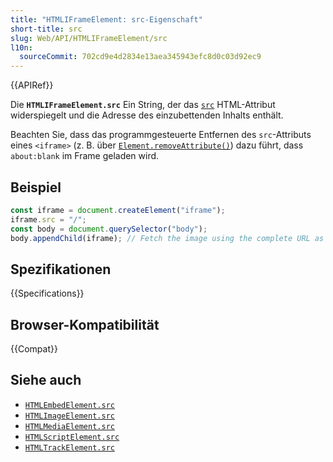 ```yaml
---
title: "HTMLIFrameElement: src-Eigenschaft"
short-title: src
slug: Web/API/HTMLIFrameElement/src
l10n:
  sourceCommit: 702cd9e4d2834e13aea345943efc8d0c03d92ec9
---
```


{{APIRef}}

Die **`HTMLIFrameElement.src`**
Ein String, der das [`src`](/de/docs/Web/HTML/Element/iframe#src) HTML-Attribut widerspiegelt und die Adresse des einzubettenden Inhalts enthält.

Beachten Sie, dass das programmgesteuerte Entfernen des `src`-Attributs eines `<iframe>` (z. B. über [`Element.removeAttribute()`](/de/docs/Web/API/Element/removeAttribute)) dazu führt, dass `about:blank` im Frame geladen wird.

## Beispiel

```js
const iframe = document.createElement("iframe");
iframe.src = "/";
const body = document.querySelector("body");
body.appendChild(iframe); // Fetch the image using the complete URL as the referrer
```

## Spezifikationen

{{Specifications}}

## Browser-Kompatibilität

{{Compat}}

## Siehe auch

- [`HTMLEmbedElement.src`](/de/docs/Web/API/HTMLEmbedElement/src)
- [`HTMLImageElement.src`](/de/docs/Web/API/HTMLImageElement/src)
- [`HTMLMediaElement.src`](/de/docs/Web/API/HTMLMediaElement/src)
- [`HTMLScriptElement.src`](/de/docs/Web/API/HTMLScriptElement/src)
- [`HTMLTrackElement.src`](/de/docs/Web/API/HTMLTrackElement/src)
